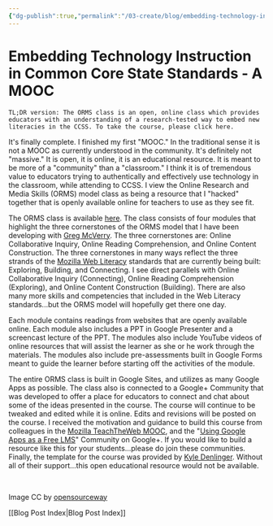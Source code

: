```yaml
---
{"dg-publish":true,"permalink":"/03-create/blog/embedding-technology-instruction-in-common-core-state-standards-a-mooc/","title":"Embedding Technology Instruction in Common Core State Standards - A \"MOOC\"","tags":["digital-literacies","literacy","new-literacies","online-collaborative-inquiry","online-content-construction","online-reading-comprehension","open-source","orms","teachtheweb"]}
---
```


# Embedding Technology Instruction in Common Core State Standards - A MOOC

```
TL;DR version: The ORMS class is an open, online class which provides educators with an understanding of a research-tested way to embed new literacies in the CCSS. To take the course, please click here.
```

It's finally complete. I finished my first "MOOC." In the traditional sense it is not a MOOC as currently understood in the community. It's definitely not "massive." It is open, it is online, it is an educational resource. It is meant to be more of a "community" than a "classroom." I think it is of tremendous value to educators trying to authentically and effectively use technology in the classroom, while attending to CCSS. I view the Online Research and Media Skills (ORMS) model class as being a resource that I "hacked" together that is openly available online for teachers to use as they see fit.

The ORMS class is available [here](https://sites.google.com/site/ormsmodel/). The class consists of four modules that highlight the three cornerstones of the ORMS model that I have been developing with [Greg McVerry](https://twitter.com/jgmac1106). The three cornerstones are: Online Collaborative Inquiry, Online Reading Comprehension, and Online Content Construction. The three cornerstones in many ways reflect the three strands of the [Mozilla Web Literacy](https://wiki.mozilla.org/Learning/WebLiteracyStandard) standards that are currently being built: Exploring, Building, and Connecting. I see direct parallels with Online Collaborative Inquiry (Connecting), Online Reading Comprehension (Exploring), and Online Content Construction (Building). There are also many more skills and competencies that included in the Web Literacy standards...but the ORMS model will hopefully get there one day.

Each module contains readings from websites that are openly available online. Each module also includes a PPT in Google Presenter and a screencast lecture of the PPT. The modules also include YouTube videos of online resources that will assist the learner as she or he work through the materials. The modules also include pre-assessments built in Google Forms meant to guide the learner before starting off the activities of the module.

The entire ORMS class is built in Google Sites, and utilizes as many Google Apps as possible. The class also is connected to a Google+ Community that was developed to offer a place for educators to connect and chat about some of the ideas presented in the course. The course will continue to be tweaked and edited while it is online. Edits and revisions will be posted on the course. I received the motivation and guidance to build this course from colleagues in the [Mozilla TeachTheWeb MOOC](http://hivenyc.org/teachtheweb/), and the "[Using Google Apps as a Free LMS](https://plus.google.com/communities/110147344160609001644?utm_source=chrome_ntp_icon&utm_medium=chrome_app&utm_campaign=chrome)" Community on Google+. If you would like to build a resource like this for your students...please do join these communities. Finally, the template for the course was provided by [Kyle Denlinger](https://plus.google.com/104158308573522954138/posts?utm_source=chrome_ntp_icon&utm_medium=chrome_app&utm_campaign=chrome). Without all of their support...this open educational resource would not be available.

 

Image CC by [opensourceway](http://www.flickr.com/photos/opensourceway/8288335386/sizes/o/in/photostream/)

[[Blog Post Index\|Blog Post Index]]